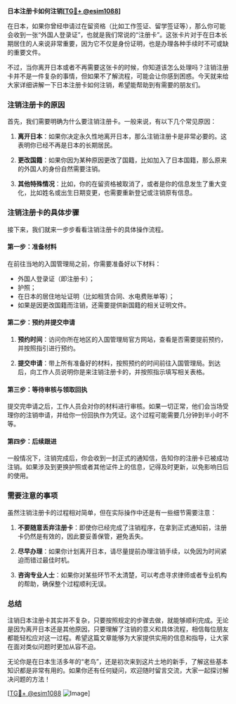 **日本注册卡如何注销[[TG💪+ @esim1088](https://t.me/s/esim1088)]**

在日本，如果你曾经申请过在留资格（比如工作签证、留学签证等），那么你可能会收到一张“外国人登录证”，也就是我们常说的“注册卡”。这张卡片对于在日本长期居住的人来说非常重要，因为它不仅是身份证明，也是办理各种手续时不可或缺的重要文件。

不过，当你离开日本或者不再需要这张卡的时候，你知道该怎么处理吗？注销注册卡并不是一件复杂的事情，但如果不了解流程，可能会让你感到困惑。今天就来给大家详细讲解一下日本注册卡如何注销，希望能帮助到有需要的朋友们。

### 注销注册卡的原因

首先，我们需要明确为什么要注销注册卡。一般来说，有以下几个常见原因：

1. **离开日本**：如果你决定永久性地离开日本，那么注销注册卡是非常必要的。这表明你已经不再是日本的长期居民。
   
2. **更改国籍**：如果你因为某种原因更改了国籍，比如加入了日本国籍，那么原来的外国人的身份自然需要注销。

3. **其他特殊情况**：比如，你的在留资格被取消了，或者是你的信息发生了重大变化，比如姓名或出生日期变更，也需要重新登记或注销原有信息。

### 注销注册卡的具体步骤

接下来，我们就来一步步看看注销注册卡的具体操作流程。

#### 第一步：准备材料

在前往当地的入国管理局之前，你需要准备好以下材料：

- 外国人登录证（即注册卡）；
- 护照；
- 在日本的居住地址证明（比如租赁合同、水电费账单等）；
- 如果是因更改国籍而注销，还需要提供新国籍的相关证明文件。

#### 第二步：预约并提交申请

1. **预约时间**：访问你所在地区的入国管理局官方网站，查看是否需要提前预约，并按照指引进行预约。
   
2. **提交申请**：带上所有准备好的材料，按照预约的时间前往入国管理局。到达后，向工作人员说明你是来注销注册卡的，并按照指示填写相关表格。

#### 第三步：等待审核与领取回执

提交完申请之后，工作人员会对你的材料进行审核。如果一切正常，他们会当场受理你的注销申请，并给你一份回执作为凭证。这个过程可能需要几分钟到半小时不等。

#### 第四步：后续跟进

一般情况下，注销完成后，你会收到一封正式的通知信，告知你的注册卡已被成功注销。如果涉及到更换护照或者其他证件上的信息，记得及时更新，以免影响日后的使用。

### 需要注意的事项

虽然注销注册卡的过程相对简单，但在实际操作中还是有一些细节需要注意：

1. **不要随意丢弃注册卡**：即使你已经完成了注销程序，在拿到正式通知前，注册卡仍然是有效的，因此要妥善保管，避免丢失。
   
2. **尽早办理**：如果你计划离开日本，请尽量提前办理注销手续，以免因为时间紧迫而错过最佳时机。

3. **咨询专业人士**：如果你对某些环节不太清楚，可以考虑寻求律师或者专业机构的帮助，确保整个过程顺利无误。

### 总结

注销日本注册卡其实并不复杂，只要按照规定的步骤去做，就能够顺利完成。无论是因为离开日本还是其他原因，只要理解了注销的意义和具体流程，相信每位朋友都能轻松应对这一过程。希望这篇文章能够为大家提供实用的信息和指导，让大家在面对类似问题时更加从容不迫。

无论你是在日本生活多年的“老鸟”，还是初次来到这片土地的新手，了解这些基本知识都是非常有用的。如果你还有任何疑问，欢迎随时留言交流，大家一起探讨解决问题的方法！

[[TG💪+ @esim1088](https://t.me/s/esim1088) ![Image](https://i.postimg.cc/4NQfJmqS/Snipaste-2025-05-13-00-14-12.png)]